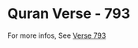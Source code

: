 # Quran Verse - 793 

For more infos, See [Verse 793](https://www.quranbookk.com/quran/search?q=793)